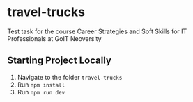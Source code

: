 # travel-trucks
Test task for the course Career Strategies and Soft Skills for IT Professionals at GoIT Neoversity

## Starting Project Locally
1. Navigate to the folder `travel-trucks`
2. Run `npm install`
3. Run `npm run dev`